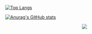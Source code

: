 [![Top Langs](https://github-readme-stats.vercel.app/api/top-langs/?username=borisXBP&layout=compact)](https://github.com/borisXBP)

[![Anurag's GitHub stats](https://github-readme-stats.vercel.app/api?username=borisXBP&count_private=true&show_icons=true&theme=midnight-purple&hide=stars,prs,issues,contribs)](https://github.com/borisXBP)

<div align="center"> <img src="https://github-readme-stats.vercel.app/api/top-langs/?username=borisXBP&hide_title=true&hide_border=true&layout=compact&langs_count=6&text_color=000&icon_color=fff&bg_color=0,52fa5a,4dfcff,c64dff&theme=graywhite" /> </div>

